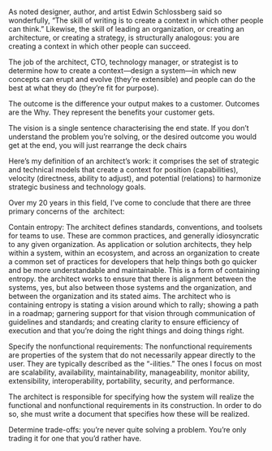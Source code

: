

As noted designer, author, and artist Edwin Schlossberg said so wonderfully, “The skill of writing is to create a context in which other people can think.” Likewise, the skill of leading an organization, or creating an architecture, or creating a strategy, is structurally analogous: you are creating a context in which other people can succeed.

The job of the architect, CTO, technology manager, or strategist is to determine how to create a context—design a system—in which new concepts can erupt and evolve (they’re extensible) and people can do the best at what they do (they’re fit for purpose).

The outcome is the difference your output makes to a customer. Outcomes are the Why. They represent the benefits your customer gets.

The vision is a single sentence characterising the end state. If you don’t understand the problem you’re solving, or the desired outcome you would get at the end, you will just rearrange the deck chairs
  
Here’s my definition of an architect’s work: it comprises the set of strategic and technical models that create a context for position (capabilities), velocity (directness, ability to adjust), and potential (relations) to harmonize strategic business and technology goals.

Over my 20 years in this field, I’ve come to conclude that there are three primary concerns of the  architect:

Contain entropy: The architect defines standards, conventions, and toolsets for teams to use. These are common practices, and generally idiosyncratic to any given organization. As application or solution architects, they help within a system, within an ecosystem, and across an organization to create a common set of practices for developers that help things both go quicker and be more understandable and maintainable. This is a form of containing entropy. the architect works to ensure that there is alignment between the systems, yes, but also between those systems and the organization, and between the organization and its stated aims. The architect who is containing entropy is stating a vision around which to rally; showing a path in a roadmap; garnering support for that vision through communication of guidelines and standards; and creating clarity to ensure efficiency of execution and that you’re doing the right things and doing things right.

Specify the nonfunctional requirements: The nonfunctional requirements are properties of the system that do not necessarily appear directly to the user. They are typically described as the “-ilities.” The ones I focus on most are scalability, availability, maintainability, manageability, monitor ability, extensibility, interoperability, portability, security, and performance.

The architect is responsible for specifying how the system will realize the functional and nonfunctional requirements in its construction. In order to do so, she must write a document that specifies how these will be realized.

Determine trade-offs: you’re never quite solving a problem. You’re only trading it for one that you’d rather have.